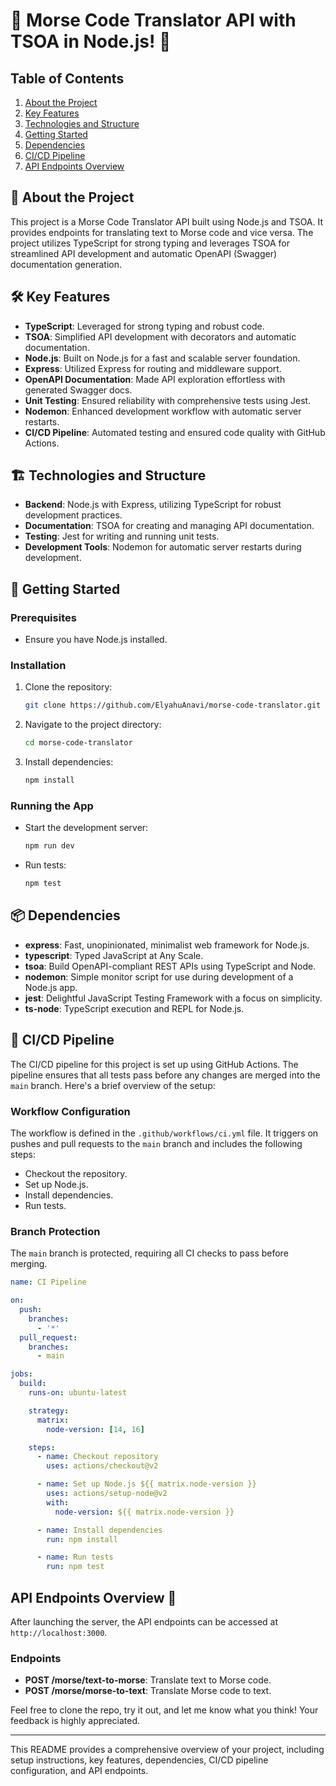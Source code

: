 
# 🚀 Morse Code Translator API with TSOA in Node.js! 🚀

## Table of Contents

1. [About the Project](#-about-the-project)
2. [Key Features](#-key-features)
3. [Technologies and Structure](#-technologies-and-structure)
4. [Getting Started](#-getting-started)
5. [Dependencies](#-dependencies)
6. [CI/CD Pipeline](#-cicd-pipeline)
7. [API Endpoints Overview](#api-endpoints-overview-)

## 📖 About the Project
This project is a Morse Code Translator API built using Node.js and TSOA. It provides endpoints for translating text to Morse code and vice versa. The project utilizes TypeScript for strong typing and leverages TSOA for streamlined API development and automatic OpenAPI (Swagger) documentation generation.

## 🛠 Key Features
- **TypeScript**: Leveraged for strong typing and robust code.
- **TSOA**: Simplified API development with decorators and automatic documentation.
- **Node.js**: Built on Node.js for a fast and scalable server foundation.
- **Express**: Utilized Express for routing and middleware support.
- **OpenAPI Documentation**: Made API exploration effortless with generated Swagger docs.
- **Unit Testing**: Ensured reliability with comprehensive tests using Jest.
- **Nodemon**: Enhanced development workflow with automatic server restarts.
- **CI/CD Pipeline**: Automated testing and ensured code quality with GitHub Actions.

## 🏗 Technologies and Structure
- **Backend**: Node.js with Express, utilizing TypeScript for robust development practices.
- **Documentation**: TSOA for creating and managing API documentation.
- **Testing**: Jest for writing and running unit tests.
- **Development Tools**: Nodemon for automatic server restarts during development.

## 🚀 Getting Started

### Prerequisites
- Ensure you have Node.js installed.

### Installation
1. Clone the repository:
   ```bash
   git clone https://github.com/ElyahuAnavi/morse-code-translator.git
   ```
2. Navigate to the project directory:
   ```bash
   cd morse-code-translator
   ```
3. Install dependencies:
   ```bash
   npm install
   ```

### Running the App
- Start the development server:
  ```bash
  npm run dev
  ```
- Run tests:
  ```bash
  npm test
  ```

## 📦 Dependencies
- **express**: Fast, unopinionated, minimalist web framework for Node.js.
- **typescript**: Typed JavaScript at Any Scale.
- **tsoa**: Build OpenAPI-compliant REST APIs using TypeScript and Node.
- **nodemon**: Simple monitor script for use during development of a Node.js app.
- **jest**: Delightful JavaScript Testing Framework with a focus on simplicity.
- **ts-node**: TypeScript execution and REPL for Node.js.

## 🚀 CI/CD Pipeline
The CI/CD pipeline for this project is set up using GitHub Actions. The pipeline ensures that all tests pass before any changes are merged into the `main` branch. Here's a brief overview of the setup:

### Workflow Configuration
The workflow is defined in the `.github/workflows/ci.yml` file. It triggers on pushes and pull requests to the `main` branch and includes the following steps:
- Checkout the repository.
- Set up Node.js.
- Install dependencies.
- Run tests.

### Branch Protection
The `main` branch is protected, requiring all CI checks to pass before merging.

```yaml
name: CI Pipeline

on:
  push:
    branches:
      - '*'
  pull_request:
    branches:
      - main

jobs:
  build:
    runs-on: ubuntu-latest

    strategy:
      matrix:
        node-version: [14, 16]

    steps:
      - name: Checkout repository
        uses: actions/checkout@v2

      - name: Set up Node.js ${{ matrix.node-version }}
        uses: actions/setup-node@v2
        with:
          node-version: ${{ matrix.node-version }}

      - name: Install dependencies
        run: npm install

      - name: Run tests
        run: npm test
```

## API Endpoints Overview 🚏

After launching the server, the API endpoints can be accessed at `http://localhost:3000`.

### Endpoints
- **POST /morse/text-to-morse**: Translate text to Morse code.
- **POST /morse/morse-to-text**: Translate Morse code to text.


Feel free to clone the repo, try it out, and let me know what you think! Your feedback is highly appreciated.

---

This README provides a comprehensive overview of your project, including setup instructions, key features, dependencies, CI/CD pipeline configuration, and API endpoints.
